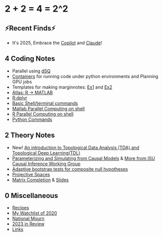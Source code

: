 # **2 + 2 = 4 = 2^2** 


## ⚡️Recent Finds⚡️
- It's 2025, Embrace the [Copilot](https://code.visualstudio.com/docs/copilot/overview) and [Claude](https://github.com/kodu-ai/claude-coder)! 

## 4 Coding Notes
- Parallel using [dSQ](docs/parallel_usingdSQ.sh)
- [Containers](docs/Containers.md) for running code under python environments and Planning GPU jobs
- Templates for making marginnotes: [Ex1](docs/Marginnote1.tex) and [Ex2](docs/Marginnote2.tex)
- [Atlas: R -> MATLAB](docs/MATLAB-R-cheatsheet.md)
- [R:dplyr](docs/2020-04-14-dplyr.md)
- [Basic Shell/terminal commands](/docs/TerminalCommands.md)
- [Matlab Parallel Computing on shell](docs/matlab_parallel)
- [R Parallel Computing on shell](docs/r_parallel)
- [Python Commands](docs/python-commands.md)

## 2 Theory Notes
- New! [An introduction to Topological Data Analysis (TDA) and Topological Deep Learning(TDL)](docs/TDL_ZhilingGu_20250328.pdf)
- [Parameterizing and Simulating from Causal Models](https://github.com/calebleedy/ISU-Causal/blob/main/Presentations/ZG_053123.pdf) & [More from ISU Causal Inference Working Group](https://github.com/calebleedy/ISU-Causal/tree/main)
- [Adaptive bootstrap tests for composite null hypotheses](https://github.com/guzhiling/ISU-Causal/blob/main/Presentations/CIWG_20231128_MediationAnalysis_Zhiling.pdf)
- [Projective Spaces](/docs/ProjectiveSpace.pdf)
- [Matrix Completion](/docs/MatrixCompletion_20221122/main.pdf) & [Slides](/docs/MatrixCompletion_20221122/slides.pdf)


## 0 Miscellaneous 
- [Recipes](/docs/Recipes.md)
- [My Watchlist of 2020](/docs/watchlist2020.md)
- [National Mourn](/docs/2020-04-04-nationalmorn.md)
- [2023 in Review](/docs/2023-in-Review.md)
- [Links](docs/Links.md)
